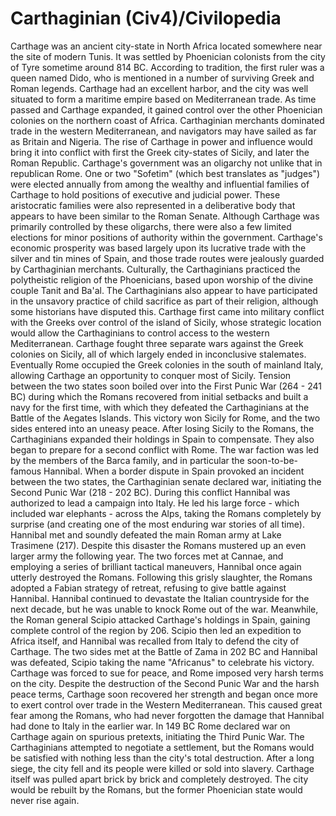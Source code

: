 # Carthaginian (Civ4)/Civilopedia

Carthage was an ancient city-state in North Africa located somewhere near the site of modern Tunis. It was settled by Phoenician colonists from the city of Tyre sometime around 814 BC. According to tradition, the first ruler was a queen named Dido, who is mentioned in a number of surviving Greek and Roman legends. Carthage had an excellent harbor, and the city was well situated to form a maritime empire based on Mediterranean trade. As time passed and Carthage expanded, it gained control over the other Phoenician colonies on the northern coast of Africa. Carthaginian merchants dominated trade in the western Mediterranean, and navigators may have sailed as far as Britain and Nigeria. The rise of Carthage in power and influence would bring it into conflict with first the Greek city-states of Sicily, and later the Roman Republic.
Carthage's government was an oligarchy not unlike that in republican Rome. One or two "Sofetim" (which best translates as "judges") were elected annually from among the wealthy and influential families of Carthage to hold positions of executive and judicial power. These aristocratic families were also represented in a deliberative body that appears to have been similar to the Roman Senate. Although Carthage was primarily controlled by these oligarchs, there were also a few limited elections for minor positions of authority within the government.
Carthage's economic prosperity was based largely upon its lucrative trade with the silver and tin mines of Spain, and those trade routes were jealously guarded by Carthaginian merchants. Culturally, the Carthaginians practiced the polytheistic religion of the Phoenicians, based upon worship of the divine couple Tanit and Ba'al. The Carthaginians also appear to have participated in the unsavory practice of child sacrifice as part of their religion, although some historians have disputed this.
Carthage first came into military conflict with the Greeks over control of the island of Sicily, whose strategic location would allow the Carthaginians to control access to the western Mediterranean. Carthage fought three separate wars against the Greek colonies on Sicily, all of which largely ended in inconclusive stalemates.
Eventually Rome occupied the Greek colonies in the south of mainland Italy, allowing Carthage an opportunity to conquer most of Sicily. Tension between the two states soon boiled over into the First Punic War (264 - 241 BC) during which the Romans recovered from initial setbacks and built a navy for the first time, with which they defeated the Carthaginians at the Battle of the Aegates Islands. This victory won Sicily for Rome, and the two sides entered into an uneasy peace.
After losing Sicily to the Romans, the Carthaginians expanded their holdings in Spain to compensate. They also began to prepare for a second conflict with Rome. The war faction was led by the members of the Barca family, and in particular the soon-to-be-famous Hannibal. When a border dispute in Spain provoked an incident between the two states, the Carthaginian senate declared war, initiating the Second Punic War (218 - 202 BC).
During this conflict Hannibal was authorized to lead a campaign into Italy. He led his large force - which included war elephants - across the Alps, taking the Romans completely by surprise (and creating one of the most enduring war stories of all time). Hannibal met and soundly defeated the main Roman army at Lake Trasimene (217). Despite this disaster the Romans mustered up an even larger army the following year. The two forces met at Cannae, and employing a series of brilliant tactical maneuvers, Hannibal once again utterly destroyed the Romans.
Following this grisly slaughter, the Romans adopted a Fabian strategy of retreat, refusing to give battle against Hannibal. Hannibal continued to devastate the Italian countryside for the next decade, but he was unable to knock Rome out of the war. Meanwhile, the Roman general Scipio attacked Carthage's holdings in Spain, gaining complete control of the region by 206. Scipio then led an expedition to Africa itself, and Hannibal was recalled from Italy to defend the city of Carthage. The two sides met at the Battle of Zama in 202 BC and Hannibal was defeated, Scipio taking the name "Africanus" to celebrate his victory. Carthage was forced to sue for peace, and Rome imposed very harsh terms on the city.
Despite the destruction of the Second Punic War and the harsh peace terms, Carthage soon recovered her strength and began once more to exert control over trade in the Western Mediterranean. This caused great fear among the Romans, who had never forgotten the damage that Hannibal had done to Italy in the earlier war. In 149 BC Rome declared war on Carthage again on spurious pretexts, initiating the Third Punic War. The Carthaginians attempted to negotiate a settlement, but the Romans would be satisfied with nothing less than the city's total destruction. After a long siege, the city fell and its people were killed or sold into slavery. Carthage itself was pulled apart brick by brick and completely destroyed. The city would be rebuilt by the Romans, but the former Phoenician state would never rise again.